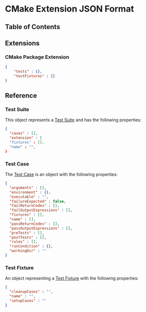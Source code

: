 # CMake Extension JSON Format <!-- omit in toc -->

## Table of Contents <!-- omit in toc -->

## Extensions

### CMake Package Extension

```json
{
    "tests" : {},
    "testFixtures" : {}
}
```

## Reference

### Test Suite

This object represents a [Test Suite](./Concepts/#test-suite) and has the following properties:

```json
{
  "cases" : [],
  "extension" : [
  "fixtures" : [],
  "name" : "",
}
```

### Test Case

The [Test Case](./Concepts.md#test-case) is an object with the following properties:

```json
{
  "arguments" : [],
  "environment" : {},
  "executable" : "",
  "failureExpected" : false,
  "failReturnCodes" : [],
  "failOutputExpressions" : [],
  "fixtures" : [],
  "name" : [],
  "passReturnCodes" : [],
  "passOutputExpressions" : [],
  "preTests" : [],
  "postTests" : [],
  "rules" : [],
  "runCondition" : {},
  "workingDir" : ""
}
```

### Test Fixture

An object representing a [Test Fixture](./Concepts.md#test-fixture) with the following properties:

```json
{
  "cleanupCases" : "",
  "name" : "",
  "setupCases" : ""
}
```
